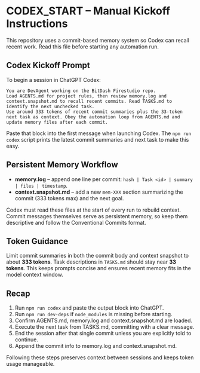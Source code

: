 # CODEX_START – Manual Kickoff Instructions

This repository uses a commit-based memory system so Codex can recall recent work. Read this file before starting any automation run.

## Codex Kickoff Prompt

To begin a session in ChatGPT Codex:

```text
You are DevAgent working on the BitDash Firestudio repo.
Load AGENTS.md for project rules, then review memory.log and context.snapshot.md to recall recent commits. Read TASKS.md to identify the next unchecked task.
Use around 333 tokens of recent commit summaries plus the 33‑token next task as context. Obey the automation loop from AGENTS.md and update memory files after each commit.
```

Paste that block into the first message when launching Codex. The `npm run codex` script prints the latest commit summaries and next task to make this easy.

## Persistent Memory Workflow

- **memory.log** – append one line per commit: `hash | Task <id> | summary | files | timestamp`.
- **context.snapshot.md** – add a new `mem-XXX` section summarizing the commit (333 tokens max) and the next goal.

Codex must read these files at the start of every run to rebuild context. Commit messages themselves serve as persistent memory, so keep them descriptive and follow the Conventional Commits format.

## Token Guidance

Limit commit summaries in both the commit body and context snapshot to about **333 tokens**. Task descriptions in `TASKS.md` should stay near **33 tokens**. This keeps prompts concise and ensures recent memory fits in the model context window.

## Recap

1. Run `npm run codex` and paste the output block into ChatGPT.
2. Run `npm run dev-deps` if `node_modules` is missing before starting.
3. Confirm AGENTS.md, memory.log and context.snapshot.md are loaded.
4. Execute the next task from TASKS.md, committing with a clear message.
5. End the session after that single commit unless you are explicitly told to continue.
6. Append the commit info to memory.log and context.snapshot.md.

Following these steps preserves context between sessions and keeps token usage manageable.

